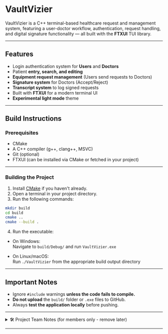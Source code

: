 # VaultVizier

VaultVizier is a C++ terminal-based healthcare request and management system, featuring a user-doctor workflow, authentication, request handling, and digital signature functionality — all built with the **FTXUI** TUI library.

---

## **Features**

- Login authentication system for **Users** and **Doctors**
- Patient **entry, search, and editing**
- **Equipment request management** (Users send requests to Doctors)
- **Signature system** for Doctors (Accept/Reject)
- **Transcript system** to log signed requests
- Built with **FTXUI** for a modern terminal UI
- **Experimental light mode** theme

---

## **Build Instructions**

### Prerequisites

- CMake
- A C++ compiler (g++, clang++, MSVC)
- Git (optional)
- FTXUI (can be installed via CMake or fetched in your project)

---

### Building the Project

1. Install [CMake](https://cmake.org/download/) if you haven't already.
2. Open a terminal in your project directory.
3. Run the following commands:

```bash
mkdir build
cd build
cmake ..
cmake --build .
```

4. Run the executable:

- On Windows:  
  Navigate to `build/Debug/` and run `VaultVizier.exe`

- On Linux/macOS:  
  Run `./VaultVizier` from the appropriate build output directory

---

## **Important Notes**

- Ignore `#include` warnings **unless the code fails to compile.**
- **Do not upload** the `build/` folder or `.exe` files to GitHub.
- Always **test the application locally** before pushing.

---

<details>
<summary>🛠 Project Team Notes (for members only - remove later)</summary>

- Bhai please don’t commit binaries.
- Run a full test after building — especially request & signature flows.

</details>

---

